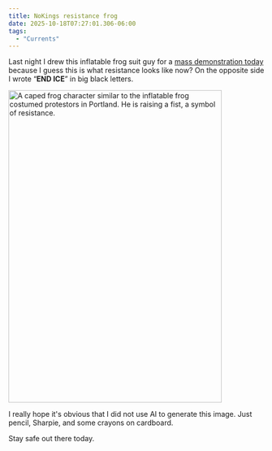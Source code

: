 ```yaml
---
title: NoKings resistance frog
date: 2025-10-18T07:27:01.306-06:00
tags:
  - "Currents"
---
```


Last night I drew this inflatable frog suit guy for a [mass demonstration today](ttps://www.nokings.org/) because I guess this is what resistance looks like now? On the opposite side I wrote “**END ICE**” in big black letters.

<img src="/img/note-images/2025-resistance-frog.jpg" alt="A caped frog character similar to the inflatable frog costumed protestors in Portland. He is raising a fist, a symbol of resistance." width="420" height="615" loading="lazy">

I really hope it's obvious that I did not use AI to generate this image. Just pencil, Sharpie, and some crayons on cardboard.

Stay safe out there today.
